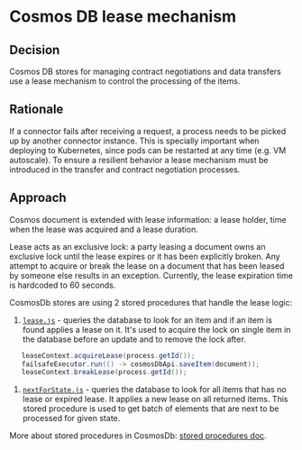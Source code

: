 # Cosmos DB lease mechanism

## Decision

Cosmos DB stores for managing contract negotiations and data transfers use a lease mechanism to control the processing of the items.

## Rationale

If a connector fails after receiving a request, a process needs to be picked up by another connector instance. This is specially important
when deploying to Kubernetes, since pods can be restarted at any time (e.g. VM autoscale). To ensure a resilient behavior a lease mechanism must be
introduced in the transfer and contract negotiation processes.

## Approach

Cosmos document is extended with lease information: a lease holder, time when the lease was acquired and a lease duration.

Lease acts as an exclusive lock: a party leasing a document owns an exclusive lock until the lease expires or it has been explicitly broken.
Any attempt to acquire or break the lease on a document that has been leased by someone else results in an exception. Currently, the lease expiration time is hardcoded to 60 seconds.

CosmosDb stores are using 2 stored procedures that handle the lease logic:

1. [`lease.js`](/extensions/azure/cosmos/cosmos-common/src/main/resources/lease.js) - queries the database to look for an item and if an item is found
   applies a lease on it. It's used to acquire the lock on single item in the
   database before an update and to remove the lock after.

```java
   leaseContext.acquireLease(process.getId());
   failsafeExecutor.run(() -> cosmosDbApi.saveItem(document));
   leaseContext.breakLease(process.getId());
```

1. [`nextForState.js`](/extensions/azure/cosmos/cosmos-common/src/main/resources/nextForState.js) - queries the database to look for all items that has no
   lease or expired lease. It applies a new lease on all returned items. This
   stored procedure is used to get batch of elements that are next to be processed for given state.

More about stored procedures in CosmosDb: [stored procedures doc](https://docs.microsoft.com/rest/api/cosmos-db/stored-procedures).

